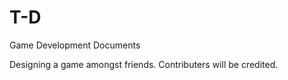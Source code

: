 # T-D
Game Development Documents

Designing a game amongst friends. Contributers will be credited. 
